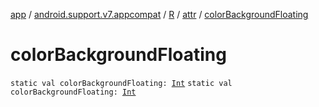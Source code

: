 [app](../../../index.md) / [android.support.v7.appcompat](../../index.md) / [R](../index.md) / [attr](index.md) / [colorBackgroundFloating](./color-background-floating.md)

# colorBackgroundFloating

`static val colorBackgroundFloating: `[`Int`](https://kotlinlang.org/api/latest/jvm/stdlib/kotlin/-int/index.html)
`static val colorBackgroundFloating: `[`Int`](https://kotlinlang.org/api/latest/jvm/stdlib/kotlin/-int/index.html)